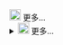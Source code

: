 <summary> <img src="https://avatars1.githubusercontent.com/u/40331278?s=40&amp;v=4" height="20" width="20">
   更多...</summary> <details><summary> <img src="https://avatars1.githubusercontent.com/u/40331278?s=40&amp;v=4" height="20" width="20">
   更多...</summary> 
<li><a href="http://www.epochtimes.com/gb/19/10/21/n11603178.htm">港商界领袖：彻底失信心 身边富豪拟撤资</a></li>
<li><a href="http://www.epochtimes.com/gb/19/10/21/n11602827.htm">荣景不再 大佬云集的乌镇饭局只剩三人</a></li>
<li><a href="http://www.epochtimes.com/gb/19/10/21/n11602943.htm">【新闻看点】乌镇互联网大会万人翻墙 成笑话</a></li>
<li><a href="http://www.epochtimes.com/gb/19/10/21/n11603285.htm">讽中共后遭封杀 全球最红YouTuber再酸中共</a></li>
<li><a href="http://www.epochtimes.com/gb/11/7/10/n3311274.htm">鬼使神差 盗贼当众认罪</a></li>
<li><a href="http://www.epochtimes.com/gb/19/10/3/n11565683.htm">生平没读过佛经成了佛  名臣虞允文父亲的故事</a></li>
<li><a href="http://www.epochtimes.com/gb/19/10/7/n11574432.htm">【历史回眸】“反共才是爱国”的倪匡</a></li>

.details-1 summary {
    width: -moz-fit-content;
    width: fit-content;
    direction: rtl;
}
.details-1 ::-webkit-details-marker {
    direction: ltr;
    color: gray;
    margin-left: .5ch;
}
.details-1 ::-moz-list-bullet {
    direction: ltr;
    color: gray;
    margin-left: .5ch;
}

.details-2 summary {
    padding: 5px;
    background-color: #f0f0f0;
}
.details-2 content {
    display: block;
    padding: 5px;
    background-color: #f5f7f7;
}
/* 自定义的三角 */
.details-2 summary::after {
    content: '';
    position: absolute;
    width: 1em; height: 1em;
    margin: .2em 0 0 .5ch;
    background: url(./arrow-on.svg) no-repeat;
    background-size: 100% 100%;
    transition: transform .2s;
}
.details-2:not([open]) summary::after {
    margin-top: .25em;
    transform: rotate(90deg);    
}
/* 隐藏默认三角 */
.details-2 ::-webkit-details-marker {
    display: none;
}
.details-2 ::-moz-list-bullet {
    font-size: 0;
}
HTML代码：
<details class="details-1" open>
    <summary>这是示例1</summary>
    <content>本案例展示对小三角UI重定义：包括显示在右侧，颜色减淡等。</content>
</details>

<details class="details-2" open>
    <summary>这是示例2</summary>
    <content>本案例隐藏原生小三角，使用自定义小三角。</content>
</details>

<details>
    <summary>
        <p>据台媒报道，大...青睐。</p>
        <div class="more">
            <p>其他几首歌曲...</p>
        </div>
        <a>更多</a>
    </summary> 
</details>
